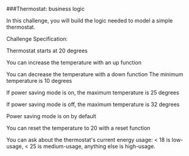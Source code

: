 ###Thermostat: business logic

In this challenge, you will build the logic needed to model a simple thermostat.

Challenge Specification:

Thermostat starts at 20 degrees

You can increase the temperature with an up function

You can decrease the temperature with a down function
The minimum temperature is 10 degrees

If power saving mode is on, the maximum temperature is 25 degrees

If power saving mode is off, the maximum temperature is 32 degrees

Power saving mode is on by default

You can reset the temperature to 20 with a reset function


You can ask about the thermostat's current energy usage: < 18 is low-usage, < 25 is medium-usage, anything else is high-usage.
